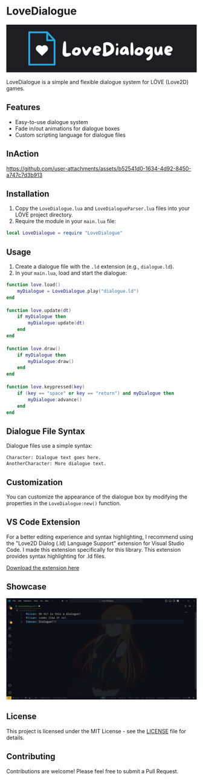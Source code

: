 # LoveDialogue

![LoveDialogue Logo](repo/Logo.svg)

LoveDialogue is a simple and flexible dialogue system for LÖVE (Love2D) games.

## Features

- Easy-to-use dialogue system
- Fade in/out animations for dialogue boxes
- Custom scripting language for dialogue files


## InAction
https://github.com/user-attachments/assets/b52541d0-1634-4d92-8450-a747c7d3b913


## Installation

1. Copy the `LoveDialogue.lua` and `LoveDialogueParser.lua` files into your LÖVE project directory.
2. Require the module in your `main.lua` file:

```lua
local LoveDialogue = require "LoveDialogue"
```

## Usage

1. Create a dialogue file with the `.ld` extension (e.g., `dialogue.ld`).
2. In your `main.lua`, load and start the dialogue:

```lua
function love.load()
    myDialogue = LoveDialogue.play("dialogue.ld")
end

function love.update(dt)
    if myDialogue then
        myDialogue:update(dt)
    end
end

function love.draw()
    if myDialogue then
        myDialogue:draw()
    end
end

function love.keypressed(key)
    if (key == "space" or key == "return") and myDialogue then
        myDialogue:advance()
    end
end
```

## Dialogue File Syntax

Dialogue files use a simple syntax:

```
Character: Dialogue text goes here.
AnotherCharacter: More dialogue text.
```

## Customization

You can customize the appearance of the dialogue box by modifying the properties in the `LoveDialogue:new()` function.

## VS Code Extension

For a better editing experience and syntax highlighting, I recommend using the "Love2D Dialog (.ld) Language Support" extension for Visual Studio Code. I made this extension specifically for this library. This extension provides syntax highlighting for .ld files.

[Download the extension here](https://marketplace.visualstudio.com/items?itemName=miisan-mi.ld-language-support)

## Showcase

![LoveDialogue Showcase](repo/Showcase.png)

## License

This project is licensed under the MIT License - see the [LICENSE](LICENSE) file for details.

## Contributing

Contributions are welcome! Please feel free to submit a Pull Request.
